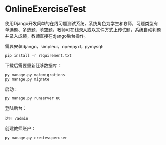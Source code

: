 # OnlineExerciseTest
使用Django开发简单的在线习题测试系统，系统角色为学生和教师，习题类型有单选题、多选题、填空题，教师可在线录入或以文件方式上传试题，系统自动判题并录入成绩，教师直接在django后台操作。

需要安装django，simpleui，openpyxl，pymysql:

	pip install -r requirement.txt

下载后需要重新迁移数据库：

	py manage.py makemigrations
	py manage.py migrate

启动：

	py manage.py runserver 80

登陆后台：

	访问 /admin

创建教师账户：

	py manage.py createsuperuser
